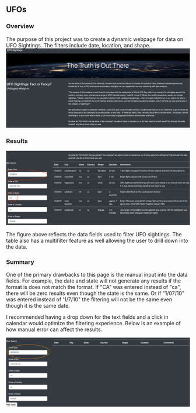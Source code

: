 ## UFOs

### Overview

The purpose of this project was to create a dynamic webpage for data on UFO Sightings. The filters include date, location, and shape. 
![](./resources/homepage.png)

### Results

![](./resources/example.png)

The figure above reflects the data fields used to filter UFO sightings. The table also has a multifilter feature as well allowing the user to drill down into the data. 

### Summary

One of the primary drawbacks to this page is the manual input into the data fields. For example, the date and state will not generate any results if the format is does not match the format. If "CA" was entered instead of "ca", there will be zero results even though the state is the same. Or if "1/07/10" was entered instead of '1/7/10" the filtering will not be the same even though it is the same date. 

I recommended having a drop down for the text fields and a click in calendar would optimize the filtering experience. Below is an example of how manual error can affect the results.

![](./resources/example2.png)

